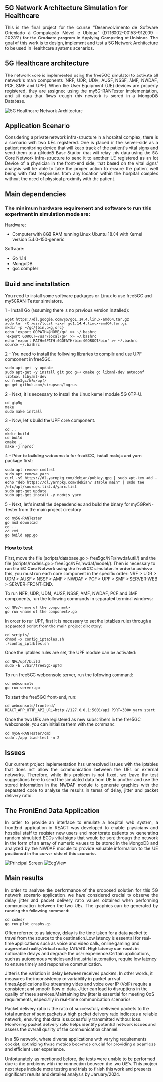 ## 5G Network Architecture Simulation for Healthcare

<p align="justify">
This is the final project for the course "Desenvolvimento de Software Orientado à Computação Móvel e Ubíqua" (DT16002-00153-912009 - 2023/2) for the Graduate program in Applying Computing at Unisinos. The goal of this work is to design, implement and test a 5G Network Architecture to be used in Healthcare systems scenarios.
</p>

## 5G Healthcare architecture

<p align="justify">
The network core is implemented using the free5GC simulator to activate all network's main components (NRF, UDR, UDM, AUSF, NSSF, AMF, NWDAF, PCF, SMF and UPF). When the User Equipment (UE) devices are properly registered, they are assigned using the my5G-RANTester implementation, and all data that flows trough this newtork is stored in a MongoDB Database.
</p>

![5G Healthcare Network Architecture](./images/arch_5g.png)

## Application Scenario

<p align="justify">
Considering a private network infra-structure in a hospital complex, there is a scenario with two UEs registered. One is placed in the server-side as a patient monitoring device that will keep track of the patient's vital signs and send them to a gNodeB Base Station that will relay this data using the 5G Core Network infra-structure to send it to another UE registered as an Iot Device of a physician in the front-end side, that based on the vital signs' analysis will be able to take the proper action to ensure the patient well being with fast responses from any location within the hospital complex without the need of physical proximity with the patient.
</p>

## Main dependencies

### The minimum hardware requirement and software to run this experiment in simulation mode are:
Hardware:
- Computer with 8GB RAM running Linux Ubuntu 18.04 with Kernel version 5.4.0-150-generic

Software:
- Go 1.14
- MongoDB
- gcc compiler

## Build and installation

You need to install some software packages on Linux to use free5GC and my5GRAN-Tester simulators.

1 - Install Go (assuming there is no previous version installed):

```
wget https://dl.google.com/go/go1.14.4.linux-amd64.tar.gz
sudo tar -C /usr/local -zxvf go1.14.4.linux-amd64.tar.gz
mkdir -p ~/go/{bin,pkg,src}
echo 'export GOPATH=$HOME/go' >> ~/.bashrc
'export GOROOT=/usr/local/go' >> ~/.bashrc
echo 'export PATH=$PATH:$GOPATH/bin:$GOROOT/bin' >> ~/.bashrc
source ~/.bashrc
```

2 - You need to install the following libraries to compile and use UPF component in free5GC. 

```
sudo apt-get -y update
sudo apt-get -y install git gcc g++ cmake go libmnl-dev autoconf libtool libyaml-dev
cd free5gc/NFs/upf/
go get github.com/sirupsen/logrus
```

2 - Next, it is necessary to install the Linux kernel module 5G GTP-U.

```
cd gtp5g
make
sudo make install
```

3 - Now, let's build the UPF core component.

```
cd ..
mkdir build
cd build
cmake ..
make -j`nproc`
```
4 - Prior to building webconsole for free5GC, install nodejs and yarn package first:

```
sudo apt remove cmdtest
sudo apt remove yarn
curl -sS https://dl.yarnpkg.com/debian/pubkey.gpg | sudo apt-key add -
echo "deb https://dl.yarnpkg.com/debian/ stable main" | sudo tee /etc/apt/sources.list.d/yarn.list
sudo apt-get update
sudo apt-get install -y nodejs yarn
```

5 - Next, let's install the dependencies and build the binary for my5GRAN-Tester from the main project directory

```
cd my5G-RANTester
go mod download
cd ..
cd cmd 
go build app.go
```

### How to test

First, move the file (scripts/database.go > free5gc/NFs/nwdaf/util/) and the file (scripts/models.go > free5gc/NFs/nwdaf/model/). Then is necessary to run the 5G Core Network using the free5GC simulator. In order to achieve this, you must run each core component in the specific order: NRF > UDR > UDM > AUSF > NSSF > AMF > NWDAF > PCF > UPF > SMF > SERVER-WEB > SERVER-FRONT-END.

To run NFR, UDR, UDM, AUSF, NSSF, AMF, NWDAF, PCF and SMF components, run the following commands in separated terminal windows:

```
cd NFs/<name of the component>
go run <name of the component>.go
```

In order to run UPF, first it is necessary to set the iptables rules through a separated script from the main project directory:

```
cd scripts/
chmod +x config_iptables.sh
./config_iptables.sh
```

Once the iptables rules are set, the UPF module can be activated:

```
cd NFs/upf/build
sudo -E ./bin/free5gc-upfd
```

To run free5GC webconsole server, run the following command:

```
cd webconsole
go run server.go
```

To start the free5GC front-end, run:

```
cd webconsole/frontend/  
REACT_APP_HTTP_API_URL=http://127.0.0.1:5000/api PORT=3000 yarn start 
```

Once the two UEs are registered as new subscribers in the free5GC webconsole, you can initialize them with the command:

```
cd my5G-RANTester/cmd
sudo ./app load-test -n 2
```

## Issues
<p align="justify">
Our current project implementation has unresolved issues with the iptables that does not allow the communication between the UEs or external networks. Therefore, while this problem is not fixed, we leave the test suggestions here to send the simulated data from UE to another and use the stored information in the NWDAF module to generate graphics with the separated code to analyse the results in terms of delay, jitter and packet delivery ratio.
</p>

## The FrontEnd Data Application
<p align="justify">
In order to provide an interface to emulate a hospital web system, a frontEnd application in REACT was developed to enable physicians and hospital staff to register new users and monitorate patients by generating random simulated ECGs vital signs that would be sent through the network in the form of an array of numeric values to be stored in the MongoDB and analyzed by the NWDAF module to provide valuable information to the UE positioned in the server-side of this scenario.
</p>

![Principal Screen](./images/PrincipalScreen.png)
![EcgView](./images/EcgView.png)

## Main results
<p align="justify">
In order to analyse the performance of the proposed solution for this 5G network scenario application, we have considered crucial to observe the delay, jitter and packet delivery ratio values obtained when performing communication between the two UEs. The graphics can be generated by running the following command:

```
cd codes/
go run plot_graphs.go
```

Often referred to as latency, delay is the time taken for a data packet to travel from the source to the destination.Low latency is essential for real-time applications such as voice and video calls, online gaming, and augmented reality/virtual reality (AR/VR). High latency can result in noticeable delays and degrade the user experience.Certain applications, such as autonomous vehicles and industrial automation, require low latency to ensure timely and responsive communication.

Jitter is the variation in delay between received packets. In other words, it measures the inconsistency or variability in packet arrival times.Applications like streaming video and voice over IP (VoIP) require a consistent and smooth flow of data. Jitter can lead to disruptions in the quality of these services.Maintaining low jitter is essential for meeting QoS requirements, especially in real-time communication scenarios.

Packet delivery ratio is the ratio of successfully delivered packets to the total number of sent packets.A high packet delivery ratio indicates a reliable network, ensuring that data is successfully transmitted without loss. Monitoring packet delivery ratio helps identify potential network issues and assess the overall quality of the communication channel.

In a 5G network, where diverse applications with varying requirements coexist, optimizing these metrics becomes crucial for providing a seamless and efficient user experience. 

Unfortunately, as mentioned before, the tests were unable to be performed due to the problems with the connection between the two UE's. This project next steps include more testing and trials to finish this work and presents significant results and detailed analysis by January/2024.
</p>